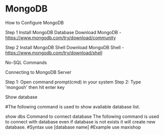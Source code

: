 # MongoDB

How to Configure MongoDB

Step 1
Install MongoDB Database
Download MongoDB - https://www.mongodb.com/try/download/community

Step 2
Install MongoDB Shell
Download MongoDB Shell - https://www.mongodb.com/try/download/shell

No-SQL Commands

Connecting to MongoDB Server

Step 1: Open command prompt(cmd) in your system
Step 2: Type 'mongosh' then hit enter key

Show database

#The following command is used to show avaliable database list.

show dbs
Command to connect database
The following command is used to connect with database even if database is not exists it will create new database.
#Syntax
use [database name]
#Example
use maxishop
